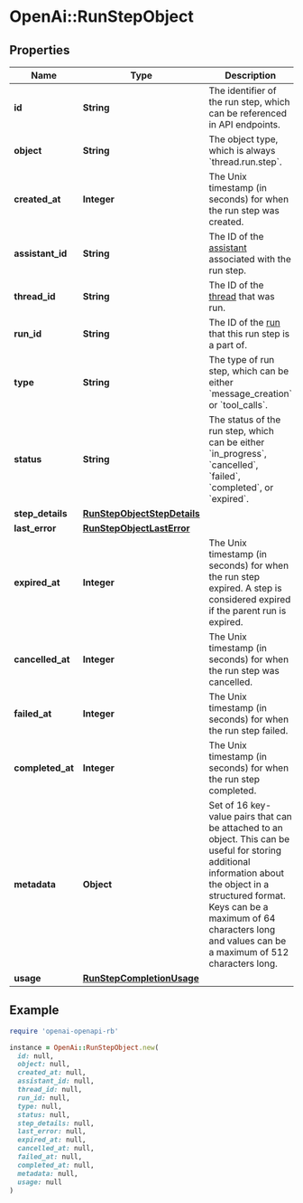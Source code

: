 # OpenAi::RunStepObject

## Properties

| Name | Type | Description | Notes |
| ---- | ---- | ----------- | ----- |
| **id** | **String** | The identifier of the run step, which can be referenced in API endpoints. |  |
| **object** | **String** | The object type, which is always &#x60;thread.run.step&#x60;. |  |
| **created_at** | **Integer** | The Unix timestamp (in seconds) for when the run step was created. |  |
| **assistant_id** | **String** | The ID of the [assistant](/docs/api-reference/assistants) associated with the run step. |  |
| **thread_id** | **String** | The ID of the [thread](/docs/api-reference/threads) that was run. |  |
| **run_id** | **String** | The ID of the [run](/docs/api-reference/runs) that this run step is a part of. |  |
| **type** | **String** | The type of run step, which can be either &#x60;message_creation&#x60; or &#x60;tool_calls&#x60;. |  |
| **status** | **String** | The status of the run step, which can be either &#x60;in_progress&#x60;, &#x60;cancelled&#x60;, &#x60;failed&#x60;, &#x60;completed&#x60;, or &#x60;expired&#x60;. |  |
| **step_details** | [**RunStepObjectStepDetails**](RunStepObjectStepDetails.md) |  |  |
| **last_error** | [**RunStepObjectLastError**](RunStepObjectLastError.md) |  |  |
| **expired_at** | **Integer** | The Unix timestamp (in seconds) for when the run step expired. A step is considered expired if the parent run is expired. |  |
| **cancelled_at** | **Integer** | The Unix timestamp (in seconds) for when the run step was cancelled. |  |
| **failed_at** | **Integer** | The Unix timestamp (in seconds) for when the run step failed. |  |
| **completed_at** | **Integer** | The Unix timestamp (in seconds) for when the run step completed. |  |
| **metadata** | **Object** | Set of 16 key-value pairs that can be attached to an object. This can be useful for storing additional information about the object in a structured format. Keys can be a maximum of 64 characters long and values can be a maximum of 512 characters long.  |  |
| **usage** | [**RunStepCompletionUsage**](RunStepCompletionUsage.md) |  |  |

## Example

```ruby
require 'openai-openapi-rb'

instance = OpenAi::RunStepObject.new(
  id: null,
  object: null,
  created_at: null,
  assistant_id: null,
  thread_id: null,
  run_id: null,
  type: null,
  status: null,
  step_details: null,
  last_error: null,
  expired_at: null,
  cancelled_at: null,
  failed_at: null,
  completed_at: null,
  metadata: null,
  usage: null
)
```

